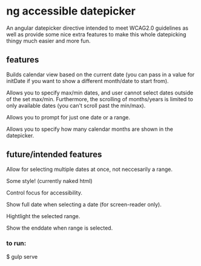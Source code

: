 # ng accessible datepicker

An angular datepicker directive intended to meet WCAG2.0 guidelines as well as provide some nice extra features to make this whole datepicking thingy much easier and more fun.

## features

Builds calendar view based on the current date (you can pass in a value for initDate if you want to show a different month/date to start from).

Allows you to specify max/min dates, and user cannot select dates outside of the set max/min. Furthermore, the scrolling of months/years is limited to only available dates (you can't scroll past the min/max).

Allows you to prompt for just one date or a range.

Allows you to specify how many calendar months are shown in the datepicker.

## future/intended features

Allow for selecting multiple dates at once, not neccesarily a range.

Some style! (currently naked html)

Control focus for accessibility.

Show full date when selecting a date (for screen-reader only).

Hightlight the selected range.

Show the enddate when range is selected.


### to run:

$ gulp serve

